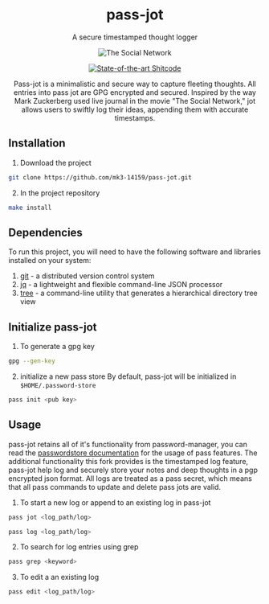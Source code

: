 <div align="center">

# pass-jot

A secure timestamped thought logger 

![The Social Network](https://media.tenor.com/2cKVhhxhPLsAAAAC/the-social-network-watching-movie.gif)

[![State-of-the-art Shitcode](https://img.shields.io/static/v1?label=State-of-the-art&message=Shitcode&color=7B5804)](https://github.com/trekhleb/state-of-the-art-shitcode)

Pass-jot is a minimalistic and secure way to capture fleeting thoughts. All entries into pass jot are GPG encrypted and secured. Inspired by the way Mark Zuckerberg used live journal in the movie "The Social Network," jot allows users to swiftly log their ideas, appending them with accurate timestamps.
</div>

## Installation

1. Download the project 
```bash
git clone https://github.com/mk3-14159/pass-jot.git
```

2. In the project repository
```bash
make install 
```

## Dependencies
To run this project, you will need to have the following software and libraries installed on your system:

1. [git](https://git-scm.com/downloads) - a distributed version control system
2. [jq](https://github.com/jqlang/jq) - a lightweight and flexible command-line JSON processor
3. [tree](https://www.linuxfromscratch.org/blfs/view/svn/general/tree.html) - a command-line utility that generates a hierarchical directory tree view

## Initialize pass-jot

1. To generate a gpg key 
```bash
gpg --gen-key
```

2. initialize a new pass store 
By default, pass-jot will be initialized in ```$HOME/.password-store```
```bash
pass init <pub key>
```

## Usage 
pass-jot retains all of it's functionality from password-manager, you can read the [passwordstore documentation](https://www.passwordstore.org/) for the usage of pass features.
The additional functionality this fork provides is the timestamped log feature, pass-jot help log and securely store your notes and deep thoughts in a pgp encrypted json format.
All logs are treated as a pass secret, which means that all pass commands to update and delete pass jots are valid. 

1. To start a new log or append to an existing log in pass-jot
```bash
pass jot <log_path/log>
```

```bash
pass log <log_path/log>
```

2. To search for log entries using grep
```bash
pass grep <keyword>
```

3. To edit a an existing log
```bash
pass edit <log_path/log>
```
